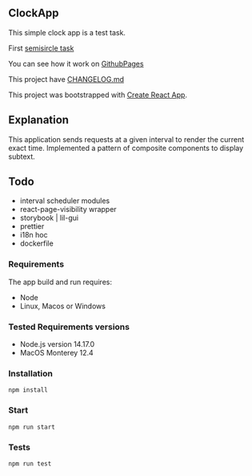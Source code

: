## ClockApp

This simple clock app is a test task.

First [semisircle task](https://codesandbox.io/s/staging-pond-7n7ijh?file=/src/styles.scss)

You can see how it work on [GithubPages](https://barklim.github.io/react-clock/)

This project have [CHANGELOG.md](https://github.com/Barklim/react-clock/blob/main/CHANGELOG.md)

This project was bootstrapped with [Create React App](https://github.com/facebook/create-react-app).

## Explanation

This application sends requests at a given interval to render the current exact time.
Implemented a pattern of composite components to display subtext.

## Todo

- interval scheduler modules
- react-page-visibility wrapper
- storybook | lil-gui
- prettier
- i18n hoc 
- dockerfile

### Requirements 

The app build and run requires:

- Node
- Linux, Macos or Windows

### Tested Requirements versions 

 - Node.js version 14.17.0
 - MacOS Monterey 12.4

### Installation

    npm install

### Start

    npm run start

### Tests

    npm run test